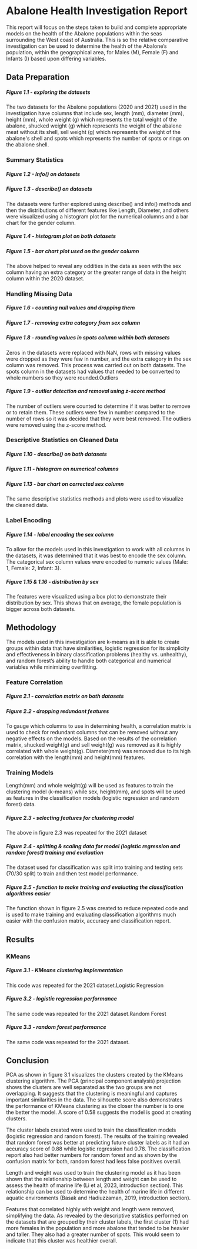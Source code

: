 # Abalone Health Investigation Report

This report will focus on the steps taken to build and complete appropriate models on the health of the Abalone populations within the seas surrounding the West coast of Australia. This is so the relative comparative investigation can be used to determine the health of the Abalone’s population, within the geographical area, for Males (M), Female (F) and Infants (I) based upon differing variables.

## Data Preparation 

##### Figure 1.1 - exploring the datasets

The two datasets for the Abalone populations (2020 and 2021) used in the investigation have columns that include sex, length (mm), diameter (mm), height (mm), whole weight (g) which represents the total weight of the abalone, shucked weight (g) which represents the
weight of the abalone meat without its shell, sell weight (g) which represents the weight of the abalone's shell and spots which represents the number of spots or rings on the abalone
shell.

### Summary Statistics

##### Figure 1.2 - Info() on datasets

##### Figure 1.3 - describe() on datasets

The datasets were further explored using describe() and info() methods and then the distributions of different features like Length, Diameter, and others were visualized using a histogram plot for the numerical columns and a bar chart for the gender column.

##### Figure 1.4 - histogram plot on both datasets

##### Figure 1.5 - bar chart plot used on the gender column

The above helped to reveal any oddities in the data as seen with the sex column having an extra category or the greater range of data in the height column within the 2020 dataset.

### Handling Missing Data

##### Figure 1.6 - counting null values and dropping them

##### Figure 1.7 - removing extra category from sex column

##### Figure 1.8 - rounding values in spots column within both datasets

Zeros in the datasets were replaced with NaN, rows with missing values were dropped as they were few in number, and the extra category in the sex column was removed. This process was carried out on both datasets. The spots column in the datasets had values that needed to be converted to whole numbers so they were rounded.Outliers

##### Figure 1.9 - outlier detection and removal using z-score method

The number of outliers were counted to determine if it was better to remove or to retain them. These outliers were few in number compared to the number of rows so it was decided that they were best removed. The outliers were removed using the z-score method.

### Descriptive Statistics on Cleaned Data

##### Figure 1.10 - describe() on both datasets

##### Figure 1.11 - histogram on numerical columns

##### Figure 1.13 - bar chart on corrected sex column

The same descriptive statistics methods and plots were used to visualize the cleaned data.

### Label Encoding

##### Figure 1.14 - label encoding the sex column

To allow for the models used in this investigation to work with all columns in the datasets, it was determined that it was best to encode the sex column. The categorical sex column values were encoded to numeric values (Male: 1, Female: 2, Infant: 3).

##### Figure 1.15 & 1.16 - distribution by sex

The features were visualized using a box plot to demonstrate their distribution by sex. This shows that on average, the female population is bigger across both datasets.

## Methodology
The models used in this investigation are k-means as it is able to create groups within data that have similarities, logistic regression for its simplicity and effectiveness in binary classification problems (healthy vs. unhealthy), and random forest’s ability to handle both categorical and numerical variables while minimizing overfitting.

### Feature Correlation

##### Figure 2.1 - correlation matrix on both datasets

##### Figure 2.2 - dropping redundant features

To gauge which columns to use in determining health, a correlation matrix is used to check for redundant columns that can be removed without any negative effects on the models. Based on the results of the correlation matrix, shucked weight(g) and sell weight(g) was
removed as it is highly correlated with whole weight(g). Diameter(mm) was removed due to its high correlation with the length(mm) and height(mm) features.

### Training Models

Length(mm) and whole weight(g) will be used as features to train the clustering model (k-means) while sex, height(mm), and spots will be used as features in the classification models (logistic regression and random forest) data.

##### Figure 2.3 - selecting features for clustering model

The above in figure 2.3 was repeated for the 2021 dataset

##### Figure 2.4 - splitting & scaling data for model (logistic regression and random forest) training and evaluation

The dataset used for classification was split into training and testing sets (70/30 split) to train and then test model performance.

##### Figure 2.5 - function to make training and evaluating the classification algorithms easier

The function shown in figure 2.5 was created to reduce repeated code and is used to make training and evaluating classification algorithms much easier with the confusion matrix, accuracy and classification report.

## Results

### KMeans

##### Figure 3.1 - KMeans clustering implementation

This code was repeated for the 2021 dataset.Logistic Regression

##### Figure 3.2 - logistic regression performance

The same code was repeated for the 2021 dataset.Random Forest

##### Figure 3.3 - random forest performance

The same code was repeated for the 2021 dataset.

## Conclusion

PCA as shown in figure 3.1 visualizes the clusters created by the KMeans clustering
algorithm. The PCA (principal component analysis) projection shows the clusters are well separated as the two groups are not overlapping. It suggests that the clustering is meaningful and captures important similarities in the data. The silhouette score also demonstrates the performance of KMeans clustering as the closer the number is to one the better the model. A score of 0.58 suggests the model is good at creating clusters.

The cluster labels created were used to train the classification models (logistic regression and random forest). The results of the training revealed that random forest was better at predicting future cluster labels as it had an accuracy score of 0.88 while logistic regression had 0.78. The classification report also had better numbers for random forest and as shown by the confusion matrix for both, random forest
had less false positives overall.

Length and weight was used to train the clustering model as it has been shown that the
relationship between length and weight can be used to assess the health of marine life (Li et al, 2023, introduction section). This relationship can be used to determine the health of marine life in different aquatic environments (Basak and Hadiuzzaman, 2019, introduction
section). 

Features that correlated highly with weight and length were removed, simplifying
the data. As revealed by the descriptive statistics performed on the datasets that are grouped by their cluster labels, the first cluster (1) had more females in the population and more abalone that tended to be heavier and taller. They also had a greater number of spots. This would seem to indicate that this cluster was healthier overall.